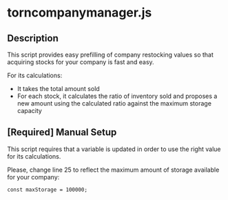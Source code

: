 # torncompanymanager.js

## Description

This script provides easy prefilling of company restocking values so that acquiring stocks for your
company is fast and easy.

For its calculations:
* It takes the total amount sold
* For each stock, it calculates the ratio of inventory sold and proposes a new amount using the calculated ratio against the maximum storage capacity

## [Required] Manual Setup

This script requires that a variable is updated in order to use the right value for its calculations.

Please, change line 25 to reflect the maximum amount of storage available for your company:
```
const maxStorage = 100000;
```